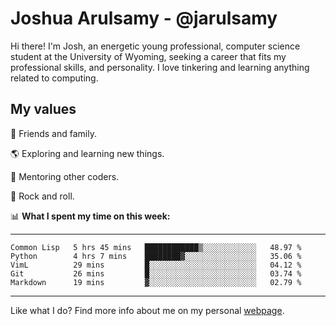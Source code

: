 # Joshua Arulsamy - @jarulsamy

Hi there! I'm Josh, an energetic young professional, computer science student at the University of Wyoming, seeking a career that fits my professional skills, and personality. I love tinkering and learning anything related to computing.

## My values

:yellow_heart: Friends and family.

:earth_americas: Exploring and learning new things.

:book: Mentoring other coders.

:guitar: Rock and roll.

:bar_chart: **What I spent my time on this week:**

------
<!--START_SECTION:waka-->
```text
Common Lisp   5 hrs 45 mins   ████████████▒░░░░░░░░░░░░   48.97 % 
Python        4 hrs 7 mins    ████████▓░░░░░░░░░░░░░░░░   35.06 % 
VimL          29 mins         █░░░░░░░░░░░░░░░░░░░░░░░░   04.12 % 
Git           26 mins         █░░░░░░░░░░░░░░░░░░░░░░░░   03.74 % 
Markdown      19 mins         ▓░░░░░░░░░░░░░░░░░░░░░░░░   02.79 % 
```
<!--END_SECTION:waka-->
------

Like what I do? Find more info about me on my personal [webpage](https://arulsamy.me).
